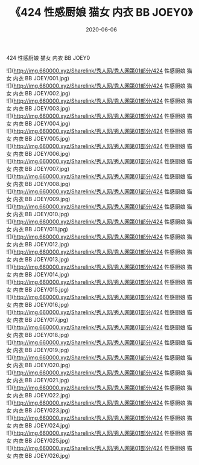 ﻿---
layout: post
title:  《424 性感厨娘 猫女 内衣 BB JOEY0》
date:   2020-06-06
img: http://img.660000.xyz/Sharelink/秀人网/秀人网第01部分/424 性感厨娘 猫女 内衣 BB JOEY0/000.jpg
categories: [美女, 清纯, 唯美]
---

424 性感厨娘 猫女 内衣 BB JOEY0

  ![](http://img.660000.xyz/Sharelink/秀人网/秀人网第01部分/424 性感厨娘 猫女 内衣 BB JOEY/001.jpg) <br> ![](http://img.660000.xyz/Sharelink/秀人网/秀人网第01部分/424 性感厨娘 猫女 内衣 BB JOEY/002.jpg) <br> ![](http://img.660000.xyz/Sharelink/秀人网/秀人网第01部分/424 性感厨娘 猫女 内衣 BB JOEY/003.jpg) <br> ![](http://img.660000.xyz/Sharelink/秀人网/秀人网第01部分/424 性感厨娘 猫女 内衣 BB JOEY/004.jpg) <br> ![](http://img.660000.xyz/Sharelink/秀人网/秀人网第01部分/424 性感厨娘 猫女 内衣 BB JOEY/005.jpg) <br> ![](http://img.660000.xyz/Sharelink/秀人网/秀人网第01部分/424 性感厨娘 猫女 内衣 BB JOEY/006.jpg) <br> ![](http://img.660000.xyz/Sharelink/秀人网/秀人网第01部分/424 性感厨娘 猫女 内衣 BB JOEY/007.jpg) <br> ![](http://img.660000.xyz/Sharelink/秀人网/秀人网第01部分/424 性感厨娘 猫女 内衣 BB JOEY/008.jpg) <br> ![](http://img.660000.xyz/Sharelink/秀人网/秀人网第01部分/424 性感厨娘 猫女 内衣 BB JOEY/009.jpg) <br> ![](http://img.660000.xyz/Sharelink/秀人网/秀人网第01部分/424 性感厨娘 猫女 内衣 BB JOEY/010.jpg) <br> ![](http://img.660000.xyz/Sharelink/秀人网/秀人网第01部分/424 性感厨娘 猫女 内衣 BB JOEY/011.jpg) <br> ![](http://img.660000.xyz/Sharelink/秀人网/秀人网第01部分/424 性感厨娘 猫女 内衣 BB JOEY/012.jpg) <br> ![](http://img.660000.xyz/Sharelink/秀人网/秀人网第01部分/424 性感厨娘 猫女 内衣 BB JOEY/013.jpg) <br> ![](http://img.660000.xyz/Sharelink/秀人网/秀人网第01部分/424 性感厨娘 猫女 内衣 BB JOEY/014.jpg) <br> ![](http://img.660000.xyz/Sharelink/秀人网/秀人网第01部分/424 性感厨娘 猫女 内衣 BB JOEY/015.jpg) <br> ![](http://img.660000.xyz/Sharelink/秀人网/秀人网第01部分/424 性感厨娘 猫女 内衣 BB JOEY/016.jpg) <br> ![](http://img.660000.xyz/Sharelink/秀人网/秀人网第01部分/424 性感厨娘 猫女 内衣 BB JOEY/017.jpg) <br> ![](http://img.660000.xyz/Sharelink/秀人网/秀人网第01部分/424 性感厨娘 猫女 内衣 BB JOEY/018.jpg) <br> ![](http://img.660000.xyz/Sharelink/秀人网/秀人网第01部分/424 性感厨娘 猫女 内衣 BB JOEY/019.jpg) <br> ![](http://img.660000.xyz/Sharelink/秀人网/秀人网第01部分/424 性感厨娘 猫女 内衣 BB JOEY/020.jpg) <br> ![](http://img.660000.xyz/Sharelink/秀人网/秀人网第01部分/424 性感厨娘 猫女 内衣 BB JOEY/021.jpg) <br> ![](http://img.660000.xyz/Sharelink/秀人网/秀人网第01部分/424 性感厨娘 猫女 内衣 BB JOEY/022.jpg) <br> ![](http://img.660000.xyz/Sharelink/秀人网/秀人网第01部分/424 性感厨娘 猫女 内衣 BB JOEY/023.jpg) <br> ![](http://img.660000.xyz/Sharelink/秀人网/秀人网第01部分/424 性感厨娘 猫女 内衣 BB JOEY/024.jpg) <br> ![](http://img.660000.xyz/Sharelink/秀人网/秀人网第01部分/424 性感厨娘 猫女 内衣 BB JOEY/025.jpg) <br> ![](http://img.660000.xyz/Sharelink/秀人网/秀人网第01部分/424 性感厨娘 猫女 内衣 BB JOEY/026.jpg) <br>